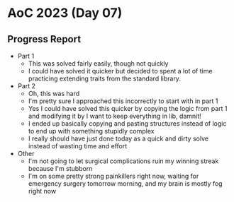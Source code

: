 # AoC 2023 (Day 07)

## Progress Report
- Part 1
  - This was solved fairly easily, though not quickly
  - I could have solved it quicker but decided to spent a lot of time practicing
    extending traits from the standard library.
- Part 2
  - Oh, this was hard
  - I'm pretty sure I approached this incorrectly to start with in part 1
  - Yes I could have solved this quicker by copying the logic from part 1 and
    modifying it by I want to keep everything in lib, damnit!
  - I ended up basically copying and pasting structures instead of logic to end
    up with something stupidly complex
  - I really should have just done today as a quick and dirty solve instead of
    wasting time and effort
- Other
  - I'm not going to let surgical complications ruin my winning streak because
    I'm stubborn
  - I'm on some pretty strong painkillers right now, waiting for emergency
    surgery tomorrow morning, and my brain is mostly fog right now

